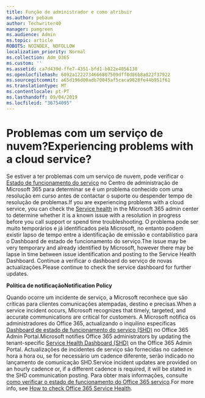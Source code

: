 ```yaml
---
title: Função de administrador e como atribuir
ms.author: pebaum
author: Techwriter40
manager: pamgreen
ms.audience: Admin
ms.topic: article
ROBOTS: NOINDEX, NOFOLLOW
localization_priority: Normal
ms.collection: Adm_O365
ms.custom: ''
ms.assetid: ca7d439d-ffe7-4351-bfd1-b022e4056138
ms.openlocfilehash: 6092a1222734666807509dff0d86b8a822f37922
ms.sourcegitcommit: a65d196d00adb70045af5caca9828fe44b951f61
ms.translationtype: MT
ms.contentlocale: pt-PT
ms.lasthandoff: 09/04/2019
ms.locfileid: "36754095"
---
```

# <a name="experiencing-problems-with-a-cloud-service"></a><span data-ttu-id="57dda-102">Problemas com um serviço de nuvem?</span><span class="sxs-lookup"><span data-stu-id="57dda-102">Experiencing problems with a cloud service?</span></span>

<span data-ttu-id="57dda-103">Se estiver a ter problemas com um serviço de nuvem, pode verificar o [Estado de funcionamento do serviço](https://admin.microsoft.com/AdminPortal/Home#/servicehealth) no Centro de administração de Microsoft 365 para determinar se é um problema conhecido com uma resolução em curso antes de contactar o suporte ou despender tempo de resolução de problemas.</span><span class="sxs-lookup"><span data-stu-id="57dda-103">If you are experiencing problems with a cloud service, you can check the [Service health](https://admin.microsoft.com/AdminPortal/Home#/servicehealth) in the Microsoft 365 admin center to determine whether it is a known issue with a resolution in progress before you call support or spend time troubleshooting.</span></span> <span data-ttu-id="57dda-104">O problema pode ser muito temporários e já identificados pela Microsoft, no entanto podem existir lapso de tempo entre a identificação de emissão e contabilístico para o Dashboard de estado de funcionamento do serviço.</span><span class="sxs-lookup"><span data-stu-id="57dda-104">The issue may be very temporary and already identified by Microsoft, however there may be lapse in time between issue identification and posting to the Service Health Dashboard.</span></span> <span data-ttu-id="57dda-105">Continue a verificar o dashboard do serviço de novas actualizações.</span><span class="sxs-lookup"><span data-stu-id="57dda-105">Please continue to check the service dashboard for further updates.</span></span>

<span data-ttu-id="57dda-106">**Política de notificação**</span><span class="sxs-lookup"><span data-stu-id="57dda-106">**Notification Policy**</span></span>

<span data-ttu-id="57dda-107">Quando ocorre um incidente de serviço, a Microsoft reconhece que são críticas para clientes comunicações atempadas, destino e precisas.</span><span class="sxs-lookup"><span data-stu-id="57dda-107">When a service incident occurs, Microsoft recognizes that timely, targeted, and accurate communications are critical for customers.</span></span> <span data-ttu-id="57dda-108">A Microsoft notifica os administradores do Office 365, actualizando o inquilino específicas [Dashboard de estado de funcionamento do serviço (SHD)](https://admin.microsoft.com/AdminPortal/Home#/servicehealth) no Office 365 Admin Portal.</span><span class="sxs-lookup"><span data-stu-id="57dda-108">Microsoft notifies Office 365 administrators by updating the tenant-specific [Service Health Dashboard (SHD)](https://admin.microsoft.com/AdminPortal/Home#/servicehealth) on the Office 365 Admin Portal.</span></span> <span data-ttu-id="57dda-109">Actualizações de incidentes de serviço são fornecidas no cadence hora a hora ou, se for necessário um cadence diferente, serão indicado no lançamento de comunicação SHD.</span><span class="sxs-lookup"><span data-stu-id="57dda-109">Service incident updates are provided on an hourly cadence or, if a different cadence is required, it will be stated in the SHD communication posting.</span></span> <span data-ttu-id="57dda-110">Para obter mais informações, consulte [como verificar o estado de funcionamento do Office 365 serviço](https://docs.microsoft.com/office365/enterprise/view-service-health).</span><span class="sxs-lookup"><span data-stu-id="57dda-110">For more info, see [How to check Office 365 Service Health](https://docs.microsoft.com/office365/enterprise/view-service-health).</span></span>

